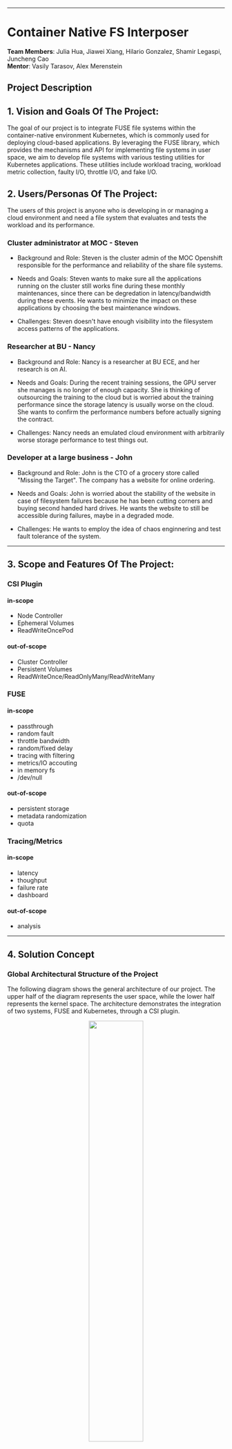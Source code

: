 ** **

# Container Native FS Interposer

**Team Members**: Julia Hua, Jiawei Xiang, Hilario Gonzalez, Shamir Legaspi, Juncheng Cao  
**Mentor**: Vasily Tarasov, Alex Merenstein  

## Project Description

## 1.   Vision and Goals Of The Project:

The goal of our project is to integrate FUSE file systems within the container-native environment Kubernetes, which is commonly used for deploying cloud-based applications. By leveraging the FUSE library, which provides the mechanisms and API for implementing file systems in user space, we aim to develop file systems with various testing utilities for Kubernetes applications. These utilities include workload tracing, workload metric collection, faulty I/O, throttle I/O, and fake I/O.

## 2. Users/Personas Of The Project:

The users of this project is anyone who is developing in or managing a cloud environment and need a file system that evaluates and tests the workload and its performance. 

### Cluster administrator at MOC - Steven

- Background and Role: Steven is the cluster admin of the MOC Openshift responsible for the performance and reliability of the share file systems.

- Needs and Goals: Steven wants to make sure all the applications running on the cluster still works fine during these monthly maintenances, since there can be degredation in latency/bandwidth during these events. He wants to minimize the impact on these applications by choosing the best maintenance windows. 

- Challenges: Steven doesn't have enough visibility into the filesystem access patterns of the applications.

### Researcher at BU - Nancy

- Background and Role: Nancy is a researcher at BU ECE, and her research is on AI.

- Needs and Goals: During the recent training sessions, the GPU server she manages is no longer of enough capacity. She is thinking of outsourcing the training to the cloud but is worried about the training performance since the storage latency is usually worse on the cloud. She wants to confirm the performance numbers before actually signing the contract.

- Challenges: Nancy needs an emulated cloud environment with arbitrarily worse storage performance to test things out.

### Developer at a large business - John

- Background and Role: John is the CTO of a grocery store called "Missing the Target". The company has a website for online ordering.

- Needs and Goals: John is worried about the stability of the website in case of filesystem failures because he has been cutting corners and buying second handed hard drives. He wants the website to still be accessible during failures, maybe in a degraded mode.

- Challenges: He wants to employ the idea of chaos enginnering and test fault tolerance of the system.

** **

## 3.   Scope and Features Of The Project:

### CSI Plugin
#### in-scope
- Node Controller
- Ephemeral Volumes
- ReadWriteOncePod
#### out-of-scope
- Cluster Controller
- Persistent Volumes
- ReadWriteOnce/ReadOnlyMany/ReadWriteMany

### FUSE
#### in-scope
- passthrough
- random fault
- throttle bandwidth
- random/fixed delay
- tracing with filtering
- metrics/IO accouting
- in memory fs
- /dev/null
#### out-of-scope
- persistent storage 
- metadata randomization
- quota

### Tracing/Metrics
#### in-scope
- latency
- thoughput
- failure rate
- dashboard
#### out-of-scope
- analysis

** **

## 4. Solution Concept

### Global Architectural Structure of the Project

The following diagram shows the general architecture of our project. The upper half of the diagram represents the user space, while the lower half represents the kernel space. The architecture demonstrates the integration of two systems, FUSE and Kubernetes, through a CSI plugin.

<p align="center">
<img src="./images/overallDiagram.png" width="50%">
</p>
<p align="center">
Diagram 1: General Architecture of Project
</p>

The FUSE library provides a mechanism and an API for implementing full-fledged file systems in user space, which makes developing a new file system significantly easier and safer compared to kernel based file systems. This also enables quick development of various “utility” file systems that layer on top of other file systems to add new functionalities.  For example, a file system that injects random errors to evaluate applications’ error handling, a file system that logs activity for later analysis or playback, or a file system that throttles I/O operations for quality of service (QoS) purposes or reducing the load on backend. The diagram above illustrates a request (i.e., system call) from userspace to the virtual file system (VFS) and subsequently the FUSE kernel module. FUSE then forwards these IO requests to the handler, which is our utility FUSE implementation. 

Applications are now often deployed in container native environments, such as Kubernetes.  In Kubernetes, storage is provided to workloads (“pods”) via volumes (“persistent volumes, PVs”) that are usually formatted with a file system such as ext4 or xfs.  To use a FUSE-based stackable utility file system with these volumes and workloads, some integration with Kubernetes is required. As shown in the diagram, this integration will be implemented by a CSI node plugin.

### Design Discussion

1. FUSE itself may introduce too much noise/overhead. This will be evaluated by running expriments with data-intensive applications.
2. CSI filesystems stacking would be a nice addition, if time allows.

## 5. Acceptance criteria

1. Create a new CSI plugin for Kubernetes that allows users to mount a stackable FUSE-based file system over another file system.

2. Implement utility FUSE file systems that provide workload tracing, workload metric collection, faulty I/O, throttle I/O, and fake IO.

3. Run experiments with several data-intensive applications using the 2 technologies above. Perform descriptive analysis of applications’ behavior when a utility file system is used.

## 6.  Release Planning:

1. Sprint 1
Research existing projects, learn k8s, grafana, prometheus, Go, C and FUSE.

Links for reference:
- https://kubernetes.io/docs/concepts/storage/storage-classes/
- https://kubernetes.io/docs/concepts/storage/ephemeral-volumes/
- https://kubernetes-csi.github.io/docs/introduction.html
- https://chaos-mesh.org/docs/simulate-io-chaos-on-kubernetes/
- https://github.com/chaos-mesh/toda
- https://grafana.com/
- https://opentelemetry.io/
- https://prometheus.io/

Artifacts:
- Diagrams for the system architecture
- A test kubernetes cluster with example CSI plugins/monitoring stack installed

2. Sprint 2
- Create scaffold for the CSI plugin
- Mount the passthrough FUSE filesystem

3. Sprint 3
- Implement new utility FUSE filesystems for throttling/fault injection/etc.
- Integrate the FUSE filesystems with CSI

4. Sprint 4
- Implement tracing and metrics with OTEL
- Implement a dashboard for visualizing these signals

5. Sprint 5
- Run experiments with data-intensive application

** **



